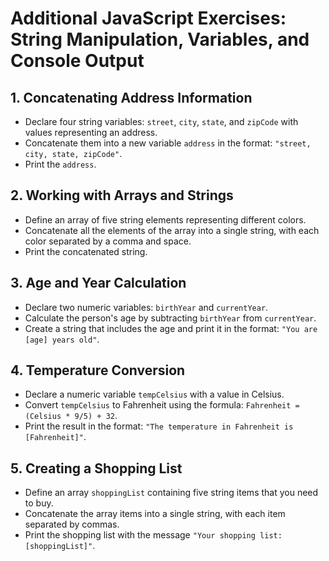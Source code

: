 # Additional JavaScript Exercises: String Manipulation, Variables, and Console Output

## 1. Concatenating Address Information
- Declare four string variables: `street`, `city`, `state`, and `zipCode` with values representing an address.
- Concatenate them into a new variable `address` in the format: `"street, city, state, zipCode"`.
- Print the `address`.

## 2. Working with Arrays and Strings
- Define an array of five string elements representing different colors.
- Concatenate all the elements of the array into a single string, with each color separated by a comma and space.
- Print the concatenated string.

## 3. Age and Year Calculation
- Declare two numeric variables: `birthYear` and `currentYear`.
- Calculate the person's age by subtracting `birthYear` from `currentYear`.
- Create a string that includes the age and print it in the format: `"You are [age] years old"`.

## 4. Temperature Conversion
- Declare a numeric variable `tempCelsius` with a value in Celsius.
- Convert `tempCelsius` to Fahrenheit using the formula: `Fahrenheit = (Celsius * 9/5) + 32`.
- Print the result in the format: `"The temperature in Fahrenheit is [Fahrenheit]"`.

## 5. Creating a Shopping List
- Define an array `shoppingList` containing five string items that you need to buy.
- Concatenate the array items into a single string, with each item separated by commas.
- Print the shopping list with the message `"Your shopping list: [shoppingList]"`.
